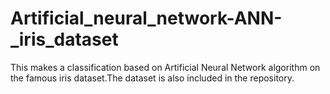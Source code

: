 # Artificial_neural_network-ANN-_iris_dataset
This makes a classification based on Artificial Neural Network algorithm on the famous iris dataset.The dataset is also included in the repository.
